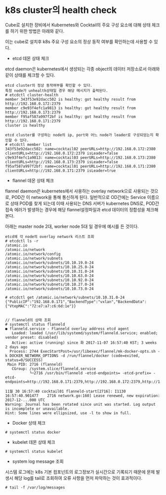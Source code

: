 # k8s cluster의 health check

Cube로 설치한 장비에서 Kubernetes와 Cocktail의 주요 구성 요소에 대해 상태 체크를 하기 위한 방법은 아래와 같다.

이는 cube로 설치후 k8s 주요 구성 요소의 정상 동작 여부를 확인하는데 사용할 수 있다.

* etcd 데몬 상태 체크

etcd daemon은 kubernetes에서 생성되는 각종 object의 데이터 저장소로서 아래와 같이 상태를 체크할 수 있다.

```
etcd cluster의 정상 동작여부를 확인할 수 있다.
특정 node가 unhealth상태일 경우 해당 메시지가 출력된다.
# etcdctl cluster-health
member 343f53e92dacc502 is healthy: got healthy result from http://192.168.0.172:2379
member c9e93f4efc1a9813 is healthy: got healthy result from http://192.168.0.173:2379
member f95af587a997f2bf is healthy: got healthy result from http://192.168.0.171:2379
cluster is healthy

etcd cluster를 구성하는 node의 ip, port와 어느 node가 leader로 구성되었는지 확인할 수 있다.
# etcdctl member list
343f53e92dacc502: name=cocktail02 peerURLs=http://192.168.0.172:2380 clientURLs=http://192.168.0.172:2379 isLeader=false
c9e93f4efc1a9813: name=cocktail03 peerURLs=http://192.168.0.173:2380 clientURLs=http://192.168.0.173:2379 isLeader=false
f95af587a997f2bf: name=cocktail01 peerURLs=http://192.168.0.171:2380 clientURLs=http://192.168.0.171:2379 isLeader=true
```

* flannel 데몬 상태 체크

flannel daemon은 kubernetes에서 사용하는 overlay network으로 사용되는 것으로, POD간 이 network을 통해 통신하게 된다. 일반적으로 OD간에는 Service 이름으로 상태 POD를 찾게 되는데 이때 사용되는 DNS 서버가 kubernetes DNS로, POD간 접속 에러가 발생하는 경우에 해당 flannel설정파일과 etcd 데이터의 정합성을 체크해 본다.

아래는 master node 2대, worker node 5대 일 경우에 예시를 든 것이다.

```
etcd에 각 node의 overlay network 리스트 조회
# etcdctl ls -r
/atomic.io
/atomic.io/network
/atomic.io/network/config
/atomic.io/network/subnets
/atomic.io/network/subnets/10.10.19.0-24
/atomic.io/network/subnets/10.10.25.0-24
/atomic.io/network/subnets/10.10.31.0-24
/atomic.io/network/subnets/10.10.63.0-24
/atomic.io/network/subnets/10.10.92.0-24
/atomic.io/network/subnets/10.10.27.0-24
/atomic.io/network/subnets/10.10.73.0-24

# etcdctl get /atomic.io/network/subnets/10.10.31.0-24
{"PublicIP":"192.168.0.171","BackendType":"vxlan","BackendData":{"VtepMAC":"72:e7:a7:c6:6d:1e"}}


// flanneld의 상태 조회
# systemctl status flanneld
● flanneld.service - Flanneld overlay address etcd agent
   Loaded: loaded (/usr/lib/systemd/system/flanneld.service; enabled; vendor preset: disabled)
   Active: active (running) since 화 2017-11-07 16:57:40 KST; 3 weeks 2 days ago
  Process: 2744 ExecStartPost=/usr/libexec/flannel/mk-docker-opts.sh -k DOCKER_NETWORK_OPTIONS -d /run/flannel/docker (code=exited, status=0/SUCCESS)
 Main PID: 2716 (flanneld)
   CGroup: /system.slice/flanneld.service
           └─2716 /usr/bin/flanneld -etcd-endpoints= -etcd-prefix= -etcd-endpoints=http://192.168.0.171:2379,http://192.168.0.172:2379,http://1...

11월 30 16:57:40 cocktail01 flanneld-start[2716]: I1130 16:57:40.901477    2716 network.go:160] Lease renewed, new expiration: 2017-12-...000 UTC
Warning: Journal has been rotated since unit was started. Log output is incomplete or unavailable.
Hint: Some lines were ellipsized, use -l to show in full.
```

* Docker 상태 체크

```
# systemctl status docker
```

* kubelet 데몬 상태 체크

```
# systemctl status kubelet
```

* system log message 조회

시스템 로그에는  k8s 기본 컴포넌트의 로그정보가 실시간으로 기록되기 때문에 문제 발생시 해당 log를 tail로 조회하여 오류 사항을 먼저 파악하는 것이 효과적이다.

```
# tail -f /var/log/messages
```



